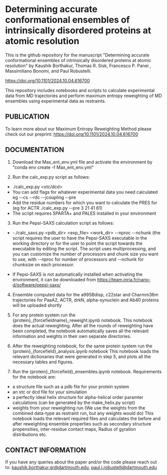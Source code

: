 
# Determining accurate conformational ensembles of intrinsically disordered proteins at atomic resolution

This is the github repository for the manuscript "Determining accurate conformational ensembles of intrinsically disordered proteins at atomic resolution" by Kaushik Borthakur, Thomas R. Sisk, Francesco P. Panei , Massimiliano Bonomi, and Paul Robustelli.

https://doi.org/10.1101/2024.10.04.616700

This repository includes notebooks and scripts to calculate experimental data from MD trajectories and perform maximum entropy reweighting of MD ensembles using experimental data as restraints. 


## PUBLICATION

To learn more about our Maximum Entropy Reweighting Method please check out our preprint:
https://doi.org/10.1101/2024.10.04.616700

## DOCUMENTATION

1. Download the Max_ent_env.yml file and activate the environment by "conda env create -f Max_ent_env.yml"

2. Run the calc_exp.py script as follows:
  - ./calc_exp.py <pdb> <xtc/dcd> 
  - You can add flags for whatever experimental data you need calculated eg --cs --rdc --jcoupling --pre
  - Add the residue numbers for which you want to calculate the PRES for (eg for ACTR ./calc_exp.py --pre 3 21 41 61)
  - The script requires SPARTA+ and PALES installed in your environment


3. Run the Pepsi-SAXS calculation script as follows:
 *  -./calc_saxs.py <pdb_dir> <exp_file> <work_dir> --nproc --nchunk
(the script requires the user to have the Pepsi-SAXS executable in the working directory or for the user to point the script towards the executable by editing the script. The script uses multiprocessing, and you can customize the number of processors and chunk size
you want to use, with --nproc for number of processors and --nchunk for chunksize on each processor.

* If Pepsi-SAXS is not automatically installed when activating the environment, it can be downloaded from https://team.inria.fr/nano-d/software/pepsi-saxs/

4. Ensemble computed data for the a99SBdisp, c22star and Charmm36m trajectories for PaaA2, ACTR, drkN, alpha-synuclein and Ab40 proteins will be uploaded shortly

5. For any protein system run the {protein}_{forcefieldname}_reweight.ipynb notebook. This notebook does the actual reweighting. After all the rounds of reweighting
have been completed, the notebook automatically saves all the relevant information and weights in their own separate directories.

6. After the reweighting notebook, for the same protein system run the {protein}_{forcefield}_analysis.ipynb notebook
This notebook loads the relevant dictionaries that were generated in step 5, and plots all the necessary tables and figures.

7. Run the {protein}_{forcefield}_ensembles.ipynb notebook. Requirements for the notebook are:
- a structure file such as a pdb file for your protein system
- an xtc or dcd file for your simulation
- a perfectly ideal helix structure for alpha-helical order paramter calculations (can be generated by the make_helix.py script)
- weights from your reweighting run (We use the weights from the combined data-type as restraint run, but any weights would do)
This notebook loads the relevant required files and calculates the before and after reweighting ensemble properties such as secondary structure propensities,
inter-residue contact maps, Radius of gyration distributions etc.


 ## CONTACT INFORMATION
 If you have any queries about the paper and/or the code please reach out to:
kaushik.borthakur.gr@dartmouth.edu,
paul.j.robustelli@dartmouth.edu



   
